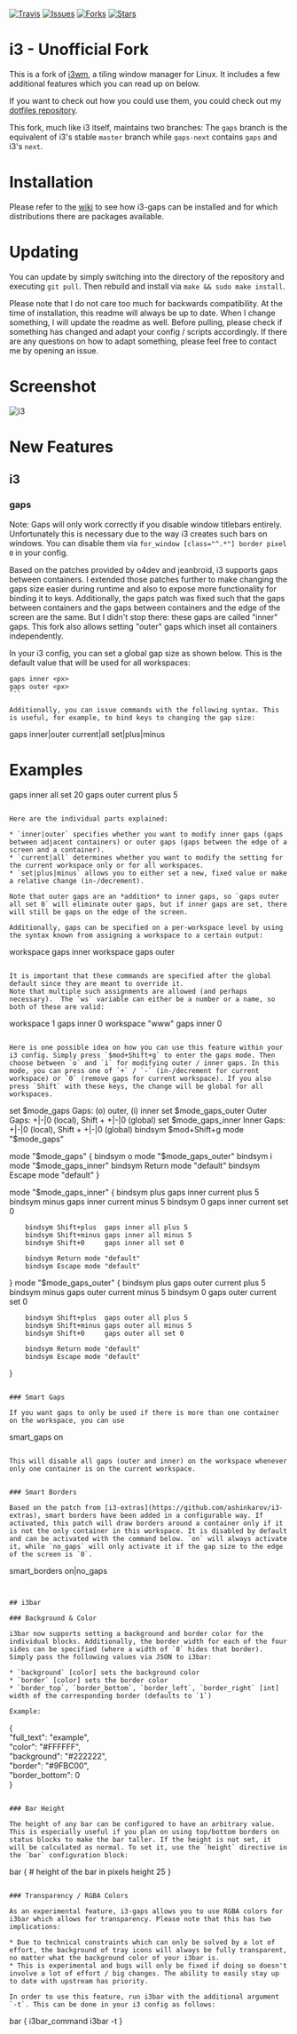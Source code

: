 [![Travis](https://img.shields.io/travis/Airblader/i3.svg)](https://travis-ci.org/Airblader/i3)
[![Issues](https://img.shields.io/github/issues/Airblader/i3.svg)](https://github.com/Airblader/i3/issues)
[![Forks](https://img.shields.io/github/forks/Airblader/i3.svg)](https://github.com/Airblader/i3/network)
[![Stars](https://img.shields.io/github/stars/Airblader/i3.svg)](https://github.com/Airblader/i3/stargazers)

# i3 - Unofficial Fork

This is a fork of [i3wm](http://www.i3wm.org), a tiling window manager for Linux. It includes a few additional features which you can read up on below.

If you want to check out how you could use them, you could check out my [dotfiles repository](https://www.github.com/Airblader/dotfiles-manjaro).

This fork, much like i3 itself, maintains two branches: The `gaps` branch is the equivalent of i3's stable `master` branch while `gaps-next` contains `gaps` and i3's `next`.


# Installation

Please refer to the [wiki](https://github.com/Airblader/i3/wiki/Compiling-&-Installing) to see how i3-gaps can be installed and for which distributions there are packages available.

# Updating

You can update by simply switching into the directory of the repository and executing `git pull`. Then rebuild and install via `make && sudo make install`.

Please note that I do not care too much for backwards compatibility. At the time of installation, this readme will always be up to date. When I change something, I will update the readme as well. Before pulling, please check if something has changed and adapt your config / scripts accordingly. If there are any questions on how to adapt something, please feel free to contact me by opening an issue.

# Screenshot

![i3](http://i.imgur.com/Jw2kom9.png)


# New Features

## i3

### gaps

Note: Gaps will only work correctly if you disable window titlebars entirely. Unfortunately this is necessary due to the way i3 creates such bars on windows. You can disable them via `for_window [class="^.*"] border pixel 0` in your config.

Based on the patches provided by o4dev and jeanbroid, i3 supports gaps between containers. I extended those patches further to make changing the gaps size easier during runtime and also to expose more functionality for binding it to keys. Additionally, the gaps patch was fixed such that the gaps between containers and the gaps between containers and the edge of the screen are the same. But I didn't stop there: these gaps are called "inner" gaps. This fork also allows setting "outer" gaps which inset all containers independently.

In your i3 config, you can set a global gap size as shown below. This is the default value that will be used for all workspaces:

````
gaps inner <px>
gaps outer <px>
```

Additionally, you can issue commands with the following syntax. This is useful, for example, to bind keys to changing the gap size:

````
gaps inner|outer current|all set|plus|minus <px>

# Examples
gaps inner all set 20
gaps outer current plus 5
```

Here are the individual parts explained:

* `inner|outer` specifies whether you want to modify inner gaps (gaps between adjacent containers) or outer gaps (gaps between the edge of a screen and a container).
* `current|all` determines whether you want to modify the setting for the current workspace only or for all workspaces.
* `set|plus|minus` allows you to either set a new, fixed value or make a relative change (in-/decrement).

Note that outer gaps are an *addition* to inner gaps, so `gaps outer all set 0` will eliminate outer gaps, but if inner gaps are set, there will still be gaps on the edge of the screen.

Additionally, gaps can be specified on a per-workspace level by using the syntax known from assigning a workspace to a certain output:

````
workspace <ws> gaps inner <px>
workspace <ws> gaps outer <px>
```

It is important that these commands are specified after the global default since they are meant to override it.
Note that multiple such assignments are allowed (and perhaps necessary).  The `ws` variable can either be a number or a name, so both of these are valid:

````
workspace 1 gaps inner 0
workspace "www" gaps inner 0
```

Here is one possible idea on how you can use this feature within your i3 config. Simply press `$mod+Shift+g` to enter the gaps mode. Then choose between `o` and `i` for modifying outer / inner gaps. In this mode, you can press one of `+` / `-` (in-/decrement for current workspace) or `0` (remove gaps for current workspace). If you also press `Shift` with these keys, the change will be global for all workspaces.

````
set $mode_gaps Gaps: (o) outer, (i) inner
set $mode_gaps_outer Outer Gaps: +|-|0 (local), Shift + +|-|0 (global)
set $mode_gaps_inner Inner Gaps: +|-|0 (local), Shift + +|-|0 (global)
bindsym $mod+Shift+g mode "$mode_gaps"

mode "$mode_gaps" {
        bindsym o      mode "$mode_gaps_outer"
        bindsym i      mode "$mode_gaps_inner"
        bindsym Return mode "default"
        bindsym Escape mode "default"
}

mode "$mode_gaps_inner" {
        bindsym plus  gaps inner current plus 5
        bindsym minus gaps inner current minus 5
        bindsym 0     gaps inner current set 0

        bindsym Shift+plus  gaps inner all plus 5
        bindsym Shift+minus gaps inner all minus 5
        bindsym Shift+0     gaps inner all set 0

        bindsym Return mode "default"
        bindsym Escape mode "default"
}
mode "$mode_gaps_outer" {
        bindsym plus  gaps outer current plus 5
        bindsym minus gaps outer current minus 5
        bindsym 0     gaps outer current set 0

        bindsym Shift+plus  gaps outer all plus 5
        bindsym Shift+minus gaps outer all minus 5
        bindsym Shift+0     gaps outer all set 0

        bindsym Return mode "default"
        bindsym Escape mode "default"
}
```

### Smart Gaps

If you want gaps to only be used if there is more than one container on the workspace, you can use

````
smart_gaps on
```

This will disable all gaps (outer and inner) on the workspace whenever only one container is on the current workspace.


### Smart Borders

Based on the patch from [i3-extras](https://github.com/ashinkarov/i3-extras), smart borders have been added in a configurable way. If activated, this patch will draw borders around a container only if it is not the only container in this workspace. It is disabled by default and can be activated with the command below. `on` will always activate it, while `no_gaps` will only activate it if the gap size to the edge of the screen is `0`.

````
smart_borders on|no_gaps
```


## i3bar

### Background & Color

i3bar now supports setting a background and border color for the individual blocks. Additionally, the border width for each of the four sides can be specified (where a width of `0` hides that border). Simply pass the following values via JSON to i3bar:

* `background` [color] sets the background color
* `border` [color] sets the border color
* `border_top`, `border_bottom`, `border_left`, `border_right` [int] width of the corresponding border (defaults to `1`)

Example:

````
{ \
  "full_text": "example", \
  "color": "\#FFFFFF", \
  "background": "\#222222", \
  "border": "\#9FBC00", \
  "border_bottom": 0 \
}
```

### Bar Height

The height of any bar can be configured to have an arbitrary value. This is especially useful if you plan on using top/bottom borders on status blocks to make the bar taller. If the height is not set, it will be calculated as normal. To set it, use the `height` directive in the `bar` configuration block:

````
bar {
        # height of the bar in pixels
        height 25
}
```

### Transparency / RGBA Colors

As an experimental feature, i3-gaps allows you to use RGBA colors for i3bar which allows for transparency. Please note that this has two implications:

* Due to technical constraints which can only be solved by a lot of effort, the background of tray icons will always be fully transparent, no matter what the background color of your i3bar is.
* This is experimental and bugs will only be fixed if doing so doesn't involve a lot of effort / big changes. The ability to easily stay up to date with upstream has priority.

In order to use this feature, run i3bar with the additional argument `-t`. This can be done in your i3 config as follows:

````
bar {
        i3bar_command i3bar -t
}
```
